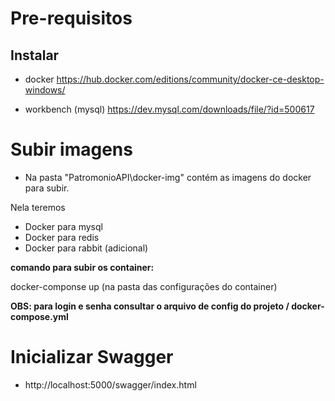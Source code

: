 # Pre-requisitos
## Instalar

- docker
https://hub.docker.com/editions/community/docker-ce-desktop-windows/

- workbench (mysql)
https://dev.mysql.com/downloads/file/?id=500617

# Subir imagens

- Na pasta "PatromonioAPI\docker-img" contém as imagens do docker para subir.

Nela teremos
- Docker para mysql
- Docker para redis
- Docker para rabbit (adicional)

**comando para subir os container:**

docker-componse up (na pasta das configurações do container)

**OBS: para login e senha consultar o arquivo de config do projeto / docker-compose.yml**

# Inicializar Swagger
- http://localhost:5000/swagger/index.html

